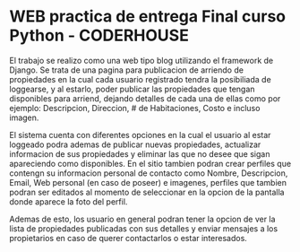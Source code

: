 # WEB practica de entrega Final curso Python - CODERHOUSE

El trabajo se realizo como una web tipo blog utilizando el framework de Django. Se trata de una pagina para publicacion de arriendo de propiedades en la cual cada usuario registrado tendra la posibiliada de loggearse, y al estarlo, poder publicar las propiedades que tengan disponibles para arriend, dejando detalles de cada una de ellas como por ejemplo: Descripcion, Direccion, # de Habitaciones, Costo e incluso imagen. 

El sistema cuenta con diferentes opciones en la cual el usuario al estar loggeado podra ademas de publicar nuevas propiedades, actualizar informacion de sus propiedades y eliminar las que no desee que sigan apareciendo como disponibles. En el sitio tambien podran crear perfiles que contengn su informacion personal de contacto como Nombre, Descripcion, Email, Web personal (en caso de poseer) e imagenes, perfiles que tambien podran ser editados al momento de seleccionar en la opcion de la pantalla donde aparece la foto del perfil.

Ademas de esto, los usuario en general podran tener la opcion de ver la lista de propiedades publicadas con sus detalles y enviar mensajes a los propietarios en caso de querer contactarlos o estar interesados.

